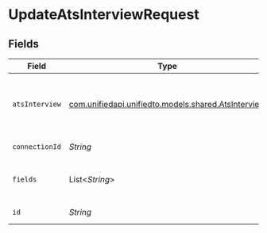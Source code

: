 # UpdateAtsInterviewRequest


## Fields

| Field                                                                                      | Type                                                                                       | Required                                                                                   | Description                                                                                |
| ------------------------------------------------------------------------------------------ | ------------------------------------------------------------------------------------------ | ------------------------------------------------------------------------------------------ | ------------------------------------------------------------------------------------------ |
| `atsInterview`                                                                             | [com.unifiedapi.unifiedto.models.shared.AtsInterview](../../models/shared/AtsInterview.md) | :heavy_minus_sign:                                                                         | An interview between a candidate for a specific job                                        |
| `connectionId`                                                                             | *String*                                                                                   | :heavy_check_mark:                                                                         | ID of the connection                                                                       |
| `fields`                                                                                   | List<*String*>                                                                             | :heavy_minus_sign:                                                                         | Comma-delimited fields to return                                                           |
| `id`                                                                                       | *String*                                                                                   | :heavy_check_mark:                                                                         | ID of the Interview                                                                        |